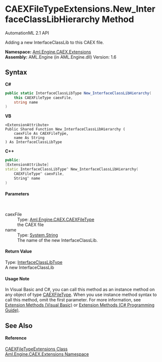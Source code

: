 # CAEXFileTypeExtensions.New_InterfaceClassLibHierarchy Method 
AutomationML 2.1 API 

Adding a new InterfaceClassLib to this CAEX file.

**Namespace:**&nbsp;<a href="N_Aml_Engine_CAEX_Extensions">Aml.Engine.CAEX.Extensions</a><br />**Assembly:**&nbsp;AML.Engine (in AML.Engine.dll) Version: 1.6

## Syntax

**C#**<br />
``` C#
public static InterfaceClassLibType New_InterfaceClassLibHierarchy(
	this CAEXFileType caexFile,
	string name
)
```

**VB**<br />
``` VB
<ExtensionAttribute>
Public Shared Function New_InterfaceClassLibHierarchy ( 
	caexFile As CAEXFileType,
	name As String
) As InterfaceClassLibType
```

**C++**<br />
``` C++
public:
[ExtensionAttribute]
static InterfaceClassLibType^ New_InterfaceClassLibHierarchy(
	CAEXFileType^ caexFile, 
	String^ name
)
```


#### Parameters
&nbsp;<dl><dt>caexFile</dt><dd>Type: <a href="T_Aml_Engine_CAEX_CAEXFileType">Aml.Engine.CAEX.CAEXFileType</a><br />the CAEX file</dd><dt>name</dt><dd>Type: <a href="https://docs.microsoft.com/dotnet/api/system.string" target="_parent" rel="noopener noreferrer">System.String</a><br />The name of the new InterfaceClassLib.</dd></dl>

#### Return Value
Type: <a href="T_Aml_Engine_CAEX_InterfaceClassLibType">InterfaceClassLibType</a><br />A new InterfaceClassLib

#### Usage Note
In Visual Basic and C#, you can call this method as an instance method on any object of type <a href="T_Aml_Engine_CAEX_CAEXFileType">CAEXFileType</a>. When you use instance method syntax to call this method, omit the first parameter. For more information, see <a href="https://docs.microsoft.com/dotnet/visual-basic/programming-guide/language-features/procedures/extension-methods" target="_blank" rel="noopener noreferrer">Extension Methods (Visual Basic)</a> or <a href="https://docs.microsoft.com/dotnet/csharp/programming-guide/classes-and-structs/extension-methods" target="_blank" rel="noopener noreferrer">Extension Methods (C# Programming Guide)</a>.

## See Also


#### Reference
<a href="T_Aml_Engine_CAEX_Extensions_CAEXFileTypeExtensions">CAEXFileTypeExtensions Class</a><br /><a href="N_Aml_Engine_CAEX_Extensions">Aml.Engine.CAEX.Extensions Namespace</a><br />
